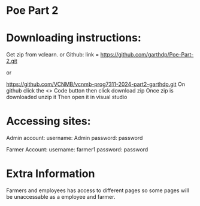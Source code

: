 # Poe Part 2

# Downloading instructions:

Get zip from vclearn.
or
Github: link = https://github.com/garthdp/Poe-Part-2.git 

or 

https://github.com/VCNMB/vcnmb-prog7311-2024-part2-garthdp.git
On github click the <> Code button then click download zip
Once zip is downloaded unzip it
Then open it in visual studio


# Accessing sites:

Admin account:
username: Admin
password: password


Farmer Account:
username: farmer1
password: password

# Extra Information

Farmers and employees has access to different pages so some pages will be unaccessable as a employee and farmer.
